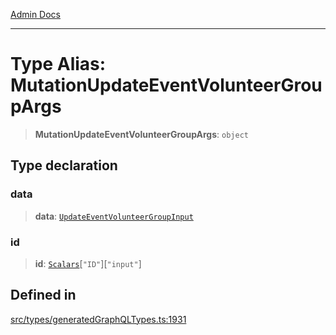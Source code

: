 [Admin Docs](/)

***

# Type Alias: MutationUpdateEventVolunteerGroupArgs

> **MutationUpdateEventVolunteerGroupArgs**: `object`

## Type declaration

### data

> **data**: [`UpdateEventVolunteerGroupInput`](UpdateEventVolunteerGroupInput.md)

### id

> **id**: [`Scalars`](Scalars.md)\[`"ID"`\]\[`"input"`\]

## Defined in

[src/types/generatedGraphQLTypes.ts:1931](https://github.com/Suyash878/talawa-api/blob/cfd688207611ba245c99edd8dbaccb2cdbf6a043/src/types/generatedGraphQLTypes.ts#L1931)
